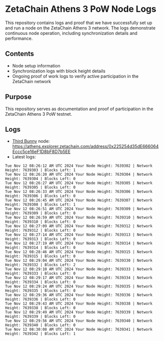 # ZetaChain Athens 3 PoW Node Logs
This repository contains logs and proof that we have successfully set up and run a node on the ZetaChain Athens 3 network. The logs demonstrate continuous node operation, including synchronization details and performance.

## Contents
- Node setup information
- Synchronization logs with block height details
- Ongoing proof of work logs to verify active participation in the ZetaChain network

## Purpose
This repository serves as documentation and proof of participation in the ZetaChain Athens 3 PoW testnet.

## Logs

- [Third Bunny](https://thirdbunny.xyz/) node: https://athens.explorer.zetachain.com/address/0x225254d35dE666064Eccc5ce16eF1D8bF8D7b5EE
- Latest logs:
```
Tue Nov 12 08:26:12 AM UTC 2024 Your Node Height: 7639302 | Network Height: 7639303 | Blocks Left: 1
Tue Nov 12 08:26:20 AM UTC 2024 Your Node Height: 7639304 | Network Height: 7639304 | Blocks Left: 0
Tue Nov 12 08:26:27 AM UTC 2024 Your Node Height: 7639305 | Network Height: 7639305 | Blocks Left: 0
Tue Nov 12 08:26:33 AM UTC 2024 Your Node Height: 7639306 | Network Height: 7639306 | Blocks Left: 0
Tue Nov 12 08:26:45 AM UTC 2024 Your Node Height: 7639307 | Network Height: 7639308 | Blocks Left: 1
Tue Nov 12 08:26:51 AM UTC 2024 Your Node Height: 7639309 | Network Height: 7639309 | Blocks Left: 0
Tue Nov 12 08:26:59 AM UTC 2024 Your Node Height: 7639310 | Network Height: 7639310 | Blocks Left: 0
Tue Nov 12 08:27:09 AM UTC 2024 Your Node Height: 7639312 | Network Height: 7639312 | Blocks Left: 0
Tue Nov 12 08:27:14 AM UTC 2024 Your Node Height: 7639313 | Network Height: 7639313 | Blocks Left: 0
Tue Nov 12 08:27:19 AM UTC 2024 Your Node Height: 7639314 | Network Height: 7639314 | Blocks Left: 0
Tue Nov 12 08:28:46 AM UTC 2024 Your Node Height: 7639315 | Network Height: 7639315 | Blocks Left: 0
Tue Nov 12 08:29:04 AM UTC 2024 Your Node Height: 7639330 | Network Height: 7639332 | Blocks Left: 2
Tue Nov 12 08:29:10 AM UTC 2024 Your Node Height: 7639333 | Network Height: 7639333 | Blocks Left: 0
Tue Nov 12 08:29:17 AM UTC 2024 Your Node Height: 7639334 | Network Height: 7639334 | Blocks Left: 0
Tue Nov 12 08:29:24 AM UTC 2024 Your Node Height: 7639335 | Network Height: 7639335 | Blocks Left: 0
Tue Nov 12 08:29:36 AM UTC 2024 Your Node Height: 7639336 | Network Height: 7639336 | Blocks Left: 0
Tue Nov 12 08:29:43 AM UTC 2024 Your Node Height: 7639338 | Network Height: 7639338 | Blocks Left: 0
Tue Nov 12 08:29:49 AM UTC 2024 Your Node Height: 7639339 | Network Height: 7639339 | Blocks Left: 0
Tue Nov 12 08:29:56 AM UTC 2024 Your Node Height: 7639340 | Network Height: 7639340 | Blocks Left: 0
Tue Nov 12 08:30:08 AM UTC 2024 Your Node Height: 7639341 | Network Height: 7639342 | Blocks Left: 1
```
